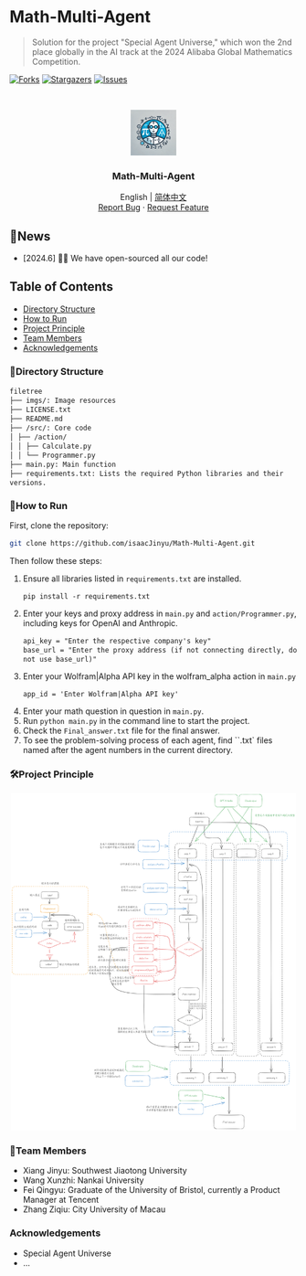 # Math-Multi-Agent

> Solution for the project "Special Agent Universe," which won the 2nd place globally in the AI track at the 2024 Alibaba Global Mathematics Competition.

<!-- PROJECT SHIELDS -->

<!-- [![Contributors][contributors-shield]][contributors-url] -->
[![Forks][forks-shield]][forks-url]
[![Stargazers][stars-shield]][stars-url]
[![Issues][issues-shield]][issues-url]
<!-- [![MIT License][license-shield]][license-url] -->


<!-- PROJECT LOGO -->
<br />

<p align="center">
  <a href="https://github.com/isaacJinyu/Math-Multi-Agent">
    <img src="./imgs/logo.webp" alt="Logo" width="80" height="80">
  </a>

  <h3 align="center">Math-Multi-Agent</h3>
  <p align="center">
     English | <a href="./readme.md" >简体中文</a>
    <br />
    <a href="https://github.com/isaacJinyu/Math-Multi-Agent/issues">Report Bug</a>
    ·
    <a href="https://github.com/isaacJinyu/Math-Multi-Agent/issues">Request Feature</a>
  </p>

</p>

## 🎯News
- [2024.6] 🎉🎉 We have open-sourced all our code!

## Table of Contents

- [Directory Structure](#🌴directory-structure)
- [How to Run](#🎨how-to-run)
- [Project Principle](#🛠project-principle)
- [Team Members](#🤗team-members)
- [Acknowledgements](#acknowledgements)

### 🌴Directory Structure
```
filetree
├── imgs/: Image resources
├── LICENSE.txt
├── README.md
├── /src/: Core code
│ ├── /action/
│ │ ├── Calculate.py
│ │ └── Programmer.py
├── main.py: Main function
├── requirements.txt: Lists the required Python libraries and their versions.
```

### 🎨How to Run
First, clone the repository:
```sh
git clone https://github.com/isaacJinyu/Math-Multi-Agent.git
```
Then follow these steps:
1. Ensure all libraries listed in `requirements.txt` are installed. 
   ```
   pip install -r requirements.txt
   ```
2. Enter your keys and proxy address in `main.py` and `action/Programmer.py`, including keys for OpenAI and Anthropic.
   ```
   api_key = "Enter the respective company's key"  
   base_url = "Enter the proxy address (if not connecting directly, do not use base_url)"
   ```
3. Enter your Wolfram|Alpha API key in the wolfram_alpha action in `main.py`
   ```
   app_id = 'Enter Wolfram|Alpha API key'
   ```
4. Enter your math question in question in `main.py`.
5. Run `python main.py` in the command line to start the project.
6. Check the `Final_answer.txt` file for the final answer.
7. To see the problem-solving process of each agent, find ``.txt` files named after the agent numbers in the current directory.

### 🛠Project Principle
<p align="center">
  <img src="./imgs/solve.png" alt="Logo" width="500" >
</p>

### 🤗Team Members
- Xiang Jinyu: Southwest Jiaotong University
- Wang Xunzhi: Nankai University
- Fei Qingyu: Graduate of the University of Bristol, currently a Product Manager at Tencent
- Zhang Ziqiu: City University of Macau

### Acknowledgements
- Special Agent Universe
- ...



<!-- links -->
[your-project-path]:isaacJinyu/Math-Multi-Agent
[contributors-shield]: https://img.shields.io/github/contributors/isaacJinyu/Math-Multi-Agent/graphs.svg?style=flat-square
[contributors-url]: https://github.com/isaacJinyu/Math-Multi-Agent/graphs/contributors
[forks-shield]: https://img.shields.io/github/forks/isaacJinyu/Math-Multi-Agent.svg?style=flat-square
[forks-url]: https://github.com/isaacJinyu/Math-Multi-Agent/network/members
[stars-shield]: https://img.shields.io/github/stars/isaacJinyu/Math-Multi-Agent.svg?style=flat-square
[stars-url]: https://github.com/isaacJinyu/Math-Multi-Agent/stargazers
[issues-shield]: https://img.shields.io/github/issues/isaacJinyu/Math-Multi-Agent.svg?style=flat-square
[issues-url]: https://img.shields.io/github/issues/isaacJinyu/Math-Multi-Agent.svg
[license-shield]: https://img.shields.io/github/license/isaacJinyu/Math-Multi-Agent.svg?style=flat-square
[license-url]: ./LICENSE.txt
